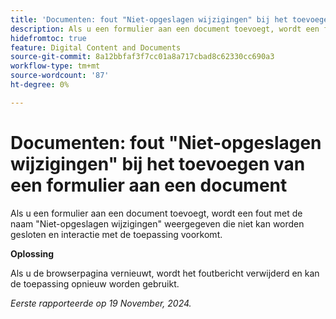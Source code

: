 ```yaml
---
title: 'Documenten: fout "Niet-opgeslagen wijzigingen" bij het toevoegen van een formulier aan een document'
description: Als u een formulier aan een document toevoegt, wordt een fout met de naam "Niet-opgeslagen wijzigingen" weergegeven die niet kan worden gesloten en interactie met de toepassing voorkomt.
hidefromtoc: true
feature: Digital Content and Documents
source-git-commit: 8a12bbfaf3f7cc01a8a717cbad8c62330cc690a3
workflow-type: tm+mt
source-wordcount: '87'
ht-degree: 0%

---
```


# Documenten: fout &quot;Niet-opgeslagen wijzigingen&quot; bij het toevoegen van een formulier aan een document

<!--
>[!NOTE]
>
>This article was fixed on October 10, 2024.
-->

Als u een formulier aan een document toevoegt, wordt een fout met de naam &quot;Niet-opgeslagen wijzigingen&quot; weergegeven die niet kan worden gesloten en interactie met de toepassing voorkomt.

**Oplossing**

Als u de browserpagina vernieuwt, wordt het foutbericht verwijderd en kan de toepassing opnieuw worden gebruikt.

_Eerste rapporteerde op 19 November, 2024._
